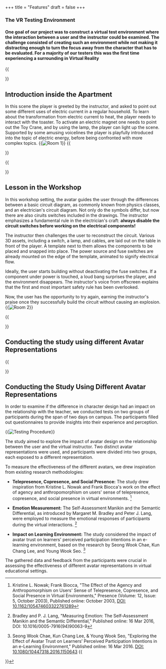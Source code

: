 +++
title = "Features"
draft = false
+++

### The VR Testing Environment

#### One goal of our project was to construct a virtual test environment where the interaction between a user and the instructor could be examined. The challenge consisted of creating such an environment while not making it distracting enough to turn the focus away from the character that has to be evaluated. For a majority of our testers this was the first time experiencing a surrounding in Virtual Reality

{{<section title="Scene 1">}}
## Introduction inside the Apartment
In this scene the player is greeted by the instructor, and asked to point out some different uses of electric current in a regular household. 
To learn about the transformation from electric current to heat, the player needs to interact with the toaster.
To activate an electric magnet one needs to point out the Toy Crane, and by using the lamp, the player can light up the scene.
Supported by some amusing voicelines the player is playfully introduced into the topic of electric energy, before being confronted with more complex topics.
{{<image src="room1Cropped.jpg" alt="Room 1">}}
{{</section>}}

{{<section title="Scene 2">}}

## Lesson in the Workshop
In this workshop setting, the avatar guides the user through the differences between a basic circuit diagram, as commonly known from physics classes, and an electrician's circuit diagram. Not only do the symbols differ, but now there are also ciruits switches included in the drawings. The instructor emphasizes a fundamental rule in the electrician's craft: **always disable the circuit switches before working on the electrical components!**

The instructor then challenges the user to reconstruct the circuit. Various 3D assets, including a switch, a lamp, and cables, are laid out on the table in front of the player. A template next to them allows the components to be placed and snapped into place. The power source and fuse switches are already mounted on the edge of the template, animated to signify electrical flow.

Ideally, the user starts building without deactivating the fuse switches. If a component under power is touched, a loud bang surprises the player, and the environment disappears. The instructor's voice from offscreen explains that the first and most important safety rule has been overlooked.

Now, the user has the opportunity to try again, earning the instructor's praise once they successfully build the circuit without causing an explosion.
{{<image src="room2Cropped.jpg" alt="Room 2">}}

{{</section>}}

## Conducting the study using different Avatar Representations


{{<section title="the study">}}

## Conducting the Study Using Different Avatar Representations

In order to examine if the difference in character design had an impact on the relationship with the teacher, we conducted tests on two groups of participants during the span of two days on campus. The participants filled out questionnaires to provide insights into their experience and perception.

{{<image src="test1.jpg" alt="Testing Procedure">}}

The study aimed to explore the impact of avatar design on the relationship between the user and the virtual instructor. Two distinct avatar representations were used, and participants were divided into two groups, each exposed to a different representation.

To measure the effectiveness of the different avatars, we drew inspiration from existing research methodologies:

- **Telepresence, Copresence, and Social Presence:** The study drew inspiration from Kristine L. Nowak and Frank Biocca's work on the effect of agency and anthropomorphism on users' sense of telepresence, copresence, and social presence in virtual environments. [^1]

- **Emotion Measurement:** The Self-Assessment Manikin and the Semantic Differential, as introduced by Margaret M. Bradley and Peter J. Lang, were employed to measure the emotional responses of participants during the virtual interactions. [^2]

- **Impact on Learning Environment:** The study considered the impact of avatar trust on learners' perceived participation intentions in an e-learning environment, based on the research by Seong Wook Chae, Kun Chang Lee, and Young Wook Seo. [^3]

The gathered data and feedback from the participants were crucial in assessing the effectiveness of different avatar representations in virtual educational settings.



[^1]: Kristine L. Nowak; Frank Biocca, "The Effect of the Agency and Anthropomorphism on Users' Sense of Telepresence, Copresence, and Social Presence in Virtual Environments," Presence (Volume: 12, Issue: 5, October 2003), Published online: October 2003, [DOI: 10.1162/105474603322761289](https://doi.org/10.1162/105474603322761289)

[^2]: Bradley and P. J. Lang, "Measuring Emotion: The Self-Assessment Manikin and the Semantic Differential," Published online: 16 Mar 2016, DOI: 10.1016/0005-7916(94)90063-9

[^3]: Seong Wook Chae, Kun Chang Lee, & Young Wook Seo, "Exploring the Effect of Avatar Trust on Learners’ Perceived Participation Intentions in an e-Learning Environment," Published online: 16 Mar 2016. [DOI: 10.1080/10447318.2016.1150643](https://doi.org/10.1080/10447318.2016.1150643)
{{</section>}}





